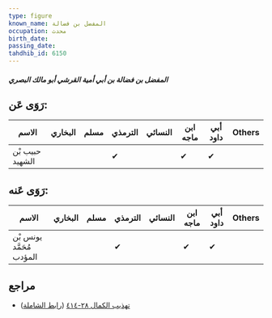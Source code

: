 ```yaml
---
type: figure
known_name: المفضل بن فضالة
occupation: محدث
birth_date:
passing_date:
tahdhib_id: 6150
---
```

##### المفضل بن فضالة بن أبي أمية القرشي أبو مالك البصري

## رَوَى عَن:
| الاسم           | البخاري | مسلم | الترمذي | النسائي | ابن ماجه | أبي داود | Others |
| --------------- | ------- | ---- | ------- | ------- | -------- | -------- | ------ |
| حبيب بْن الشهيد |         |      | ✔       |         | ✔        | ✔        |        |
## رَوَى عَنه:
| الاسم                    | البخاري | مسلم | الترمذي | النسائي | ابن ماجه | أبي داود | Others |
| ------------------------ | ------- | ---- | ------- | ------- | -------- | -------- | ------ |
| يونس بْن مُحَمَّد المؤدب |         |      | ✔       |         | ✔        | ✔        |        |
## مراجع
- [تهذيب الكمال ٢٨-٤١٤](obsidian://open?vault=Tahdhib-al-Kamal&file=Figures/٦١٥٠-المفضل%20بن%20فضالة%20بن%20أبي%20أمية%20القرشي%20أبو%20مالك%20البصري) ([رابط الشاملة](https://shamela.ws/book/3722/15389))
